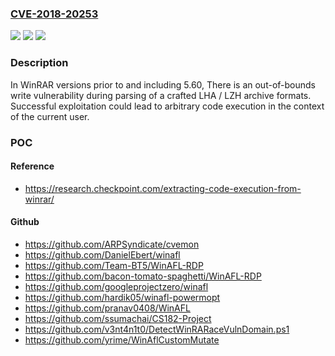 ### [CVE-2018-20253](https://cve.mitre.org/cgi-bin/cvename.cgi?name=CVE-2018-20253)
![](https://img.shields.io/static/v1?label=Product&message=WinRAR&color=blue)
![](https://img.shields.io/static/v1?label=Version&message=n%2Fa&color=blue)
![](https://img.shields.io/static/v1?label=Vulnerability&message=CWE-787%3A%20Out-of-bounds%20Write&color=brighgreen)

### Description

In WinRAR versions prior to and including 5.60, There is an out-of-bounds write vulnerability during parsing of a crafted LHA / LZH archive formats. Successful exploitation could lead to arbitrary code execution in the context of the current user.

### POC

#### Reference
- https://research.checkpoint.com/extracting-code-execution-from-winrar/

#### Github
- https://github.com/ARPSyndicate/cvemon
- https://github.com/DanielEbert/winafl
- https://github.com/Team-BT5/WinAFL-RDP
- https://github.com/bacon-tomato-spaghetti/WinAFL-RDP
- https://github.com/googleprojectzero/winafl
- https://github.com/hardik05/winafl-powermopt
- https://github.com/pranav0408/WinAFL
- https://github.com/ssumachai/CS182-Project
- https://github.com/v3nt4n1t0/DetectWinRARaceVulnDomain.ps1
- https://github.com/yrime/WinAflCustomMutate

